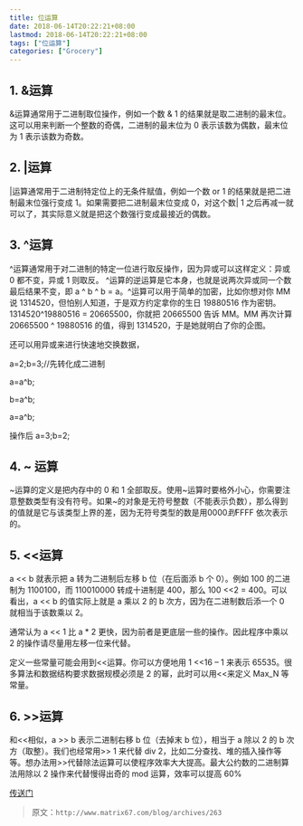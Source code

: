 ```yaml
---
title: 位运算
date: 2018-06-14T20:22:21+08:00
lastmod: 2018-06-14T20:22:21+08:00
tags: ["位运算"]
categories: ["Grocery"]
---
```


## 1. &运算    

&运算通常用于二进制取位操作，例如一个数 & 1 的结果就是取二进制的最末位。这可以用来判断一个整数的奇偶，二进制的最末位为 0 表示该数为偶数，最末位为 1 表示该数为奇数。
## 2. |运算    

 |运算通常用于二进制特定位上的无条件赋值，例如一个数 or 1 的结果就是把二进制最末位强行变成 1。如果需要把二进制最末位变成 0，对这个数| 1 之后再减一就可以了，其实际意义就是把这个数强行变成最接近的偶数。

## 3. ^运算    

 ^运算通常用于对二进制的特定一位进行取反操作，因为异或可以这样定义：异或 0 都不变，异或 1 则取反。 ^运算的逆运算是它本身，也就是说两次异或同一个数最后结果不变，即 a ^ b ^ b = a。^运算可以用于简单的加密，比如你想对你 MM 说 1314520，但怕别人知道，于是双方约定拿你的生日 19880516 作为密钥。1314520^19880516 = 20665500，你就把 20665500 告诉 MM。MM 再次计算 20665500 ^ 19880516 的值，得到 1314520，于是她就明白了你的企图。

还可以用异或来进行快速地交换数据，

a=2;b=3;//先转化成二进制

a=a^b;

b=a^b;

a=a^b;

操作后 a=3;b=2;

## 4. ~ 运算

   ~运算的定义是把内存中的 0 和 1 全部取反。使用~运算时要格外小心，你需要注意整数类型有没有符号。如果~的对象是无符号整数（不能表示负数），那么得到的值就是它与该类型上界的差，因为无符号类型的数是用$0000 到$FFFF 依次表示的。

## 5. <<运算

   a << b 就表示把 a 转为二进制后左移 b 位（在后面添 b 个 0）。例如 100 的二进制为 1100100，而 110010000 转成十进制是 400，那么 100 <<2 = 400。可以看出，a << b 的值实际上就是 a 乘以 2 的 b 次方，因为在二进制数后添一个 0 就相当于该数乘以 2。

   通常认为 a << 1 比 a * 2 更快，因为前者是更底层一些的操作。因此程序中乘以 2 的操作请尽量用左移一位来代替。

   定义一些常量可能会用到<<运算。你可以方便地用 1 <<16 – 1 来表示 65535。很多算法和数据结构要求数据规模必须是 2 的幂，此时可以用<<来定义 Max_N 等常量。

## 6. >>运算

   和<<相似，a >> b 表示二进制右移 b 位（去掉末 b 位），相当于 a 除以 2 的 b 次方（取整）。我们也经常用>> 1 来代替 div 2，比如二分查找、堆的插入操作等等。想办法用>>代替除法运算可以使程序效率大大提高。最大公约数的二进制算法用除以 2 操作来代替慢得出奇的 mod 运算，效率可以提高 60%

[传送门](https://weibo.com/ttarticle/p/show?id=2309404238259097064884&mod=zwenzhang)

> 原文：`http://www.matrix67.com/blog/archives/263`